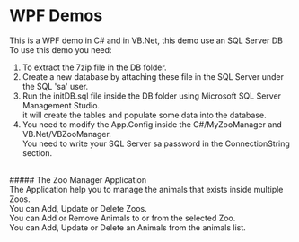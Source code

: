 # WPF Demos

This is a WPF demo in C# and in VB.Net, this demo use an SQL Server DB</br>
To use this demo you need:
1. To extract the 7zip file in the DB folder.
2. Create a new database by attaching these file in the SQL Server under the SQL 'sa' user.
3. Run the initDB.sql file inside the DB folder using Microsoft SQL Server Management Studio.</br>
   it will create the tables and populate some data into the database.
4. You need to modify the App.Config inside the C#/MyZooManager and VB.Net/VBZooManager.</br>
    You need to write your SQL Server sa password in the ConnectionString section.</br>
</br>
##### The Zoo Manager Application</br>
The Application help you to manage the animals that exists inside multiple Zoos.</br>
You can Add, Update or Delete Zoos.</br>
You can Add or Remove Animals to or from the selected Zoo.</br>
You can Add, Update or Delete an Animals from the animals list.
